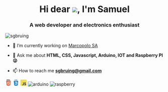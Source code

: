 <h1 align="center">Hi dear <img src="https://raw.githubusercontent.com/kaueMarques/kaueMarques/master/hi.gif" width="30px">, I'm Samuel</h1>
<h3 align="center">A web developer and electronics enthusiast</h3>
<p align="left"> <img src="https://komarev.com/ghpvc/?username=sgbruing" alt="sgbruing" /> </p>

- 🔭 I’m currently working on [Marcopolo SA](https://www.marcopolo.com.br/)

<!-- - 👨‍💻 All of my projects are available at [mayk.brito.net.br](https://mayk.brito.net.br) 

- ▶️ I regulary post videos on [youtube.com/maykbrito](https://youtube.com/maykbrito) -->

- 💬 Ask me about **HTML, CSS, Javascript, Arduino, IOT and Raspberry PI 😜**

- 📫 How to reach me **sgbruing@gmail.com**

<p align="left">
<!--<img src="https://raw.githubusercontent.com/devicons/devicon/master/icons/react/react-original-wordmark.svg" alt="react" width="20" height="20"/>-->
<img src="https://raw.githubusercontent.com/devicons/devicon/master/icons/html5/html5-original-wordmark.svg" alt="html5"  width="20" height="20"/>
<img src="https://raw.githubusercontent.com/devicons/devicon/master/icons/css3/css3-plain-wordmark.svg" alt="css3"  width="20" height="20"/>
<img src="https://raw.githubusercontent.com/devicons/devicon/master/icons/javascript/javascript-original.svg" alt="javascript" width="20" height="20"/>
<img src="https://cdn.icon-icons.com/icons2/159/PNG/256/arduino_22429.png" alt="arduino" width="20" height="20"/>  
<img src="https://cdn.worldvectorlogo.com/logos/raspberry-pi.svg" alt="raspberry" width="20" height="20"/>  
<!--<img src="https://raw.githubusercontent.com/devicons/devicon/master/icons/postgresql/postgresql-original-wordmark.svg" alt="postgresql" width="20" height="20"/>-->
<!--<img src="https://raw.githubusercontent.com/devicons/devicon/master/icons/nodejs/nodejs-original-wordmark.svg" alt="nodejs" width="20" height="20"/></p><p align="center">-->
<!--<img src="https://github-readme-stats.vercel.app/api?username=maykbrito&show_icons=true" alt="maykbrito"/>-->
</p>
<!--
<p align="center">
<a href="https://codepen.io/sgbruing" target="blank"><img align="center" src="https://cdn.jsdelivr.net/npm/simple-icons@3.0.1/icons/codepen.svg" alt="sgbruing" height="20" width="20" /></a>
<a href="https://twitter.com/maykbrito" target="blank"><img align="center" src="https://cdn.jsdelivr.net/npm/simple-icons@3.0.1/icons/twitter.svg" alt="maykbrito" height="20" width="20" /></a>
<a href="https://linkedin.com/in/maykbrito" target="blank"><img align="center" src="https://cdn.jsdelivr.net/npm/simple-icons@3.0.1/icons/linkedin.svg" alt="maykbrito" height="20" width="20" /></a>
<a href="https://stackoverflow.com/maykbrito" target="blank"><img align="center" src="https://cdn.jsdelivr.net/npm/simple-icons@3.0.1/icons/stackoverflow.svg" alt="maykbrito" height="20" width="20" /></a>
<a href="https://codesandbox.com/maykbrito" target="blank"><img align="center" src="https://cdn.jsdelivr.net/npm/simple-icons@3.0.1/icons/codesandbox.svg" alt="maykbrito" height="20" width="20" /></a>
<a href="https://fb.com/maykbrito" target="blank"><img align="center" src="https://cdn.jsdelivr.net/npm/simple-icons@3.0.1/icons/facebook.svg" alt="maykbrito" height="20" width="20" /></a>
<a href="https://instagram.com/maykbrito" target="blank"><img align="center" src="https://cdn.jsdelivr.net/npm/simple-icons@3.0.1/icons/instagram.svg" alt="maykbrito" height="20" width="20" /></a>
</p>
-->
<!--
**maykbrito/maykbrito** is a ✨ _special_ ✨ repository because its `README.md` (this file) appears on your GitHub profile.

Here are some ideas to get you started:

- 🔭 I’m currently working on ...
- 🌱 I’m currently learning ...
- 👯 I’m looking to collaborate on ...
- 🤔 I’m looking for help with ...
- 💬 Ask me about ...
- 📫 How to reach me: ...
- 😄 Pronouns: ...
- ⚡ Fun fact: ...
-->
